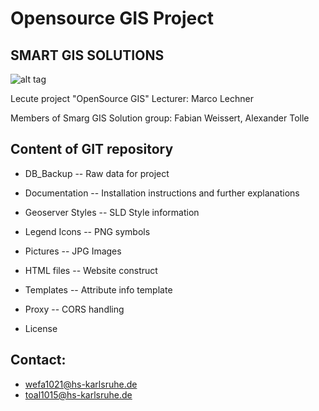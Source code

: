 Opensource GIS Project
===========

SMART GIS SOLUTIONS
-------------------

![alt tag](https://github.com/hska/OSGIS/blob/master/Pictures/SGS.png)

Lecute project "OpenSource GIS"
Lecturer: Marco Lechner

Members of Smarg GIS Solution group:
Fabian Weissert, 
Alexander Tolle


Content of GIT repository
------------------------

- DB_Backup -- Raw data for project

- Documentation -- Installation instructions and further explanations

- Geoserver Styles -- SLD Style information

- Legend Icons -- PNG symbols

- Pictures  -- JPG Images

- HTML files  -- Website construct

- Templates  -- Attribute info template

- Proxy  -- CORS handling

- License 





Contact:
--------
- wefa1021@hs-karlsruhe.de
- toal1015@hs-karlsruhe.de